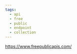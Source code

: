 ```yaml
---
tags:
  - api
  - free
  - public
  - endpoint
  - collection
---
```

https://www.freepublicapis.com/